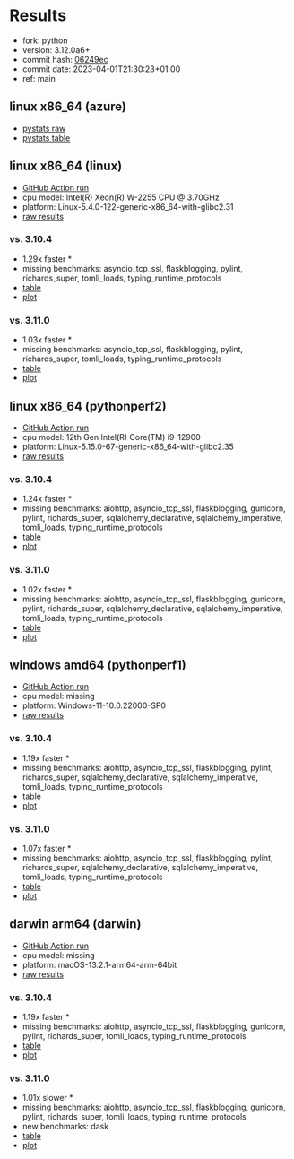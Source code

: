 # Results

- fork: python
- version: 3.12.0a6+
- commit hash: [06249ec](https://github.com/python/cpython/commit/06249ec)
- commit date: 2023-04-01T21:30:23+01:00
- ref: main

## linux x86_64 (azure)

- [pystats raw](bm-20230401-azure-x86_64-python-main-3.12.0a6%2B-06249ec-pystats.json)
- [pystats table](bm-20230401-azure-x86_64-python-main-3.12.0a6%2B-06249ec-pystats.md)

## linux x86_64 (linux)

- [GitHub Action run](https://github.com/faster-cpython/benchmarking/actions/runs/4585971556)
- cpu model: Intel(R) Xeon(R) W-2255 CPU @ 3.70GHz
- platform: Linux-5.4.0-122-generic-x86_64-with-glibc2.31
- [raw results](bm-20230401-linux-x86_64-python-main-3.12.0a6%2B-06249ec.json)

### vs. 3.10.4

- 1.29x faster \*
- missing benchmarks: asyncio_tcp_ssl, flaskblogging, pylint, richards_super, tomli_loads, typing_runtime_protocols
- [table](bm-20230401-linux-x86_64-python-main-3.12.0a6%2B-06249ec-vs-3.10.4.md)
- [plot](bm-20230401-linux-x86_64-python-main-3.12.0a6%2B-06249ec-vs-3.10.4.png)

### vs. 3.11.0

- 1.03x faster \*
- missing benchmarks: asyncio_tcp_ssl, flaskblogging, pylint, richards_super, tomli_loads, typing_runtime_protocols
- [table](bm-20230401-linux-x86_64-python-main-3.12.0a6%2B-06249ec-vs-3.11.0.md)
- [plot](bm-20230401-linux-x86_64-python-main-3.12.0a6%2B-06249ec-vs-3.11.0.png)

## linux x86_64 (pythonperf2)

- [GitHub Action run](https://github.com/faster-cpython/benchmarking/actions/runs/4585971556)
- cpu model: 12th Gen Intel(R) Core(TM) i9-12900
- platform: Linux-5.15.0-67-generic-x86_64-with-glibc2.35
- [raw results](bm-20230401-pythonperf2-x86_64-python-main-3.12.0a6%2B-06249ec.json)

### vs. 3.10.4

- 1.24x faster \*
- missing benchmarks: aiohttp, asyncio_tcp_ssl, flaskblogging, gunicorn, pylint, richards_super, sqlalchemy_declarative, sqlalchemy_imperative, tomli_loads, typing_runtime_protocols
- [table](bm-20230401-pythonperf2-x86_64-python-main-3.12.0a6%2B-06249ec-vs-3.10.4.md)
- [plot](bm-20230401-pythonperf2-x86_64-python-main-3.12.0a6%2B-06249ec-vs-3.10.4.png)

### vs. 3.11.0

- 1.02x faster \*
- missing benchmarks: aiohttp, asyncio_tcp_ssl, flaskblogging, gunicorn, pylint, richards_super, sqlalchemy_declarative, sqlalchemy_imperative, tomli_loads, typing_runtime_protocols
- [table](bm-20230401-pythonperf2-x86_64-python-main-3.12.0a6%2B-06249ec-vs-3.11.0.md)
- [plot](bm-20230401-pythonperf2-x86_64-python-main-3.12.0a6%2B-06249ec-vs-3.11.0.png)

## windows amd64 (pythonperf1)

- [GitHub Action run](https://github.com/faster-cpython/benchmarking/actions/runs/4585971556)
- cpu model: missing
- platform: Windows-11-10.0.22000-SP0
- [raw results](bm-20230401-pythonperf1-amd64-python-main-3.12.0a6%2B-06249ec.json)

### vs. 3.10.4

- 1.19x faster \*
- missing benchmarks: aiohttp, asyncio_tcp_ssl, flaskblogging, pylint, richards_super, sqlalchemy_declarative, sqlalchemy_imperative, tomli_loads, typing_runtime_protocols
- [table](bm-20230401-pythonperf1-amd64-python-main-3.12.0a6%2B-06249ec-vs-3.10.4.md)
- [plot](bm-20230401-pythonperf1-amd64-python-main-3.12.0a6%2B-06249ec-vs-3.10.4.png)

### vs. 3.11.0

- 1.07x faster \*
- missing benchmarks: aiohttp, asyncio_tcp_ssl, flaskblogging, pylint, richards_super, sqlalchemy_declarative, sqlalchemy_imperative, tomli_loads, typing_runtime_protocols
- [table](bm-20230401-pythonperf1-amd64-python-main-3.12.0a6%2B-06249ec-vs-3.11.0.md)
- [plot](bm-20230401-pythonperf1-amd64-python-main-3.12.0a6%2B-06249ec-vs-3.11.0.png)

## darwin arm64 (darwin)

- [GitHub Action run](https://github.com/faster-cpython/benchmarking/actions/runs/4585971556)
- cpu model: missing
- platform: macOS-13.2.1-arm64-arm-64bit
- [raw results](bm-20230401-darwin-arm64-python-main-3.12.0a6%2B-06249ec.json)

### vs. 3.10.4

- 1.19x faster \*
- missing benchmarks: aiohttp, asyncio_tcp_ssl, flaskblogging, gunicorn, pylint, richards_super, tomli_loads, typing_runtime_protocols
- [table](bm-20230401-darwin-arm64-python-main-3.12.0a6%2B-06249ec-vs-3.10.4.md)
- [plot](bm-20230401-darwin-arm64-python-main-3.12.0a6%2B-06249ec-vs-3.10.4.png)

### vs. 3.11.0

- 1.01x slower \*
- missing benchmarks: aiohttp, asyncio_tcp_ssl, flaskblogging, gunicorn, pylint, richards_super, tomli_loads, typing_runtime_protocols
- new benchmarks: dask
- [table](bm-20230401-darwin-arm64-python-main-3.12.0a6%2B-06249ec-vs-3.11.0.md)
- [plot](bm-20230401-darwin-arm64-python-main-3.12.0a6%2B-06249ec-vs-3.11.0.png)

